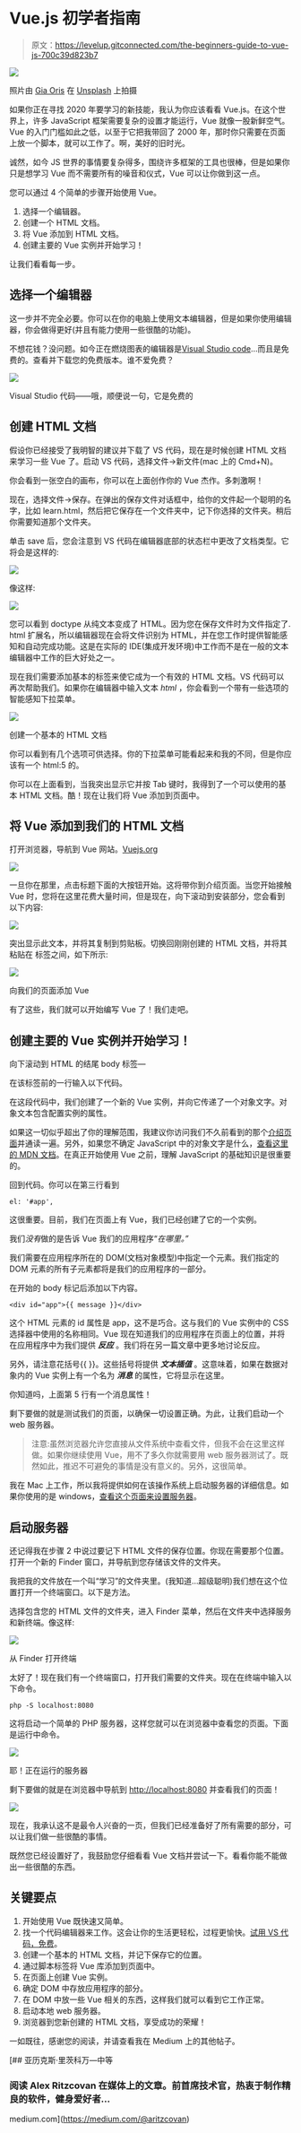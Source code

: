 # Vue.js 初学者指南

> 原文：<https://levelup.gitconnected.com/the-beginners-guide-to-vue-js-700c39d823b7>

![](img/8f7d729f93f2b332f4a14bc7934fa89f.png)

照片由 [Gia Oris](https://unsplash.com/@giabyte?utm_source=medium&utm_medium=referral) 在 [Unsplash](https://unsplash.com?utm_source=medium&utm_medium=referral) 上拍摄

如果你正在寻找 2020 年要学习的新技能，我认为你应该看看 Vue.js。在这个世界上，许多 JavaScript 框架需要复杂的设置才能运行，Vue 就像一股新鲜空气。Vue 的入门门槛如此之低，以至于它把我带回了 2000 年，那时你只需要在页面上放一个脚本，就可以工作了。啊，美好的旧时光。

诚然，如今 JS 世界的事情要复杂得多，围绕许多框架的工具也很棒，但是如果你只是想学习 Vue 而不需要所有的噪音和仪式，Vue 可以让你做到这一点。

您可以通过 4 个简单的步骤开始使用 Vue。

1.  选择一个编辑器。
2.  创建一个 HTML 文档。
3.  将 Vue 添加到 HTML 文档。
4.  创建主要的 Vue 实例并开始学习！

让我们看看每一步。

## 选择一个编辑器

这一步并不完全必要。你可以在你的电脑上使用文本编辑器，但是如果你使用编辑器，你会做得更好(并且有能力使用一些很酷的功能)。

不想花钱？没问题。如今正在燃烧图表的编辑器是[Visual Studio code](https://code.visualstudio.com/)…而且是免费的。查看并下载您的免费版本。谁不爱免费？

![](img/4ba5549f6dbed323586fabd9b8684571.png)

Visual Studio 代码——哦，顺便说一句，它是免费的

## 创建 HTML 文档

假设你已经接受了我明智的建议并下载了 VS 代码，现在是时候创建 HTML 文档来学习一些 Vue 了。启动 VS 代码，选择文件->新文件(mac 上的 Cmd+N)。

你会看到一张空白的画布，你可以在上面创作你的 Vue 杰作。多刺激啊！

现在，选择文件->保存。在弹出的保存文件对话框中，给你的文件起一个聪明的名字，比如 learn.html，然后把它保存在一个文件夹中，记下你选择的文件夹。稍后你需要知道那个文件夹。

单击 save 后，您会注意到 VS 代码在编辑器底部的状态栏中更改了文档类型。它将会是这样的:

![](img/eb59bd2d709842b0894b0b80c70ce331.png)

像这样:

![](img/ef5a096196f3a8e21f92adf081496531.png)

您可以看到 doctype 从纯文本变成了 HTML。因为您在保存文件时为文件指定了. html 扩展名，所以编辑器现在会将文件识别为 HTML，并在您工作时提供智能感知和自动完成功能。这是在实际的 IDE(集成开发环境)中工作而不是在一般的文本编辑器中工作的巨大好处之一。

现在我们需要添加基本的标签来使它成为一个有效的 HTML 文档。VS 代码可以再次帮助我们。如果你在编辑器中输入文本 *html* ，你会看到一个带有一些选项的智能感知下拉菜单。

![](img/4c5ca4894b01e8a8b1393ac1f91d0781.png)

创建一个基本的 HTML 文档

你可以看到有几个选项可供选择。你的下拉菜单可能看起来和我的不同，但是你应该有一个 html:5 的。

你可以在上面看到，当我突出显示它并按 Tab 键时，我得到了一个可以使用的基本 HTML 文档。酷！现在让我们将 Vue 添加到页面中。

## 将 Vue 添加到我们的 HTML 文档

打开浏览器，导航到 Vue 网站。[Vuejs.org](https://vuejs.org/)

![](img/ca5e4a1af6f8564ca938c41ae66cec35.png)

一旦你在那里，点击标题下面的大按钮开始。这将带你到介绍页面。当您开始接触 Vue 时，您将在这里花费大量时间，但是现在，向下滚动到安装部分，您会看到以下内容:

![](img/b6bf787ce38400a925b36f963efe97db.png)

突出显示此文本，并将其复制到剪贴板。切换回刚刚创建的 HTML 文档，并将其粘贴在 标签之间，如下所示:

![](img/fa26c1389a8404b3829095096c334ce0.png)

向我们的页面添加 Vue

有了这些，我们就可以开始编写 Vue 了！我们走吧。

## 创建主要的 Vue 实例并开始学习！

向下滚动到 HTML 的结尾 body 标签—

在该标签前的一行输入以下代码。

在这段代码中，我们创建了一个新的 Vue 实例，并向它传递了一个对象文字。对象文本包含配置实例的属性。

如果这一切似乎超出了你的理解范围，我建议你访问我们不久前看到的那个[介绍页面](https://vuejs.org/v2/guide/)并通读一遍。另外，如果您不确定 JavaScript 中的对象文字是什么，[查看这里的 MDN 文档](https://developer.mozilla.org/en-US/docs/Learn/JavaScript)。在真正开始使用 Vue 之前，理解 JavaScript 的基础知识是很重要的。

回到代码。你可以在第三行看到

```
el: '#app',
```

这很重要。目前，我们在页面上有 Vue，我们已经创建了它的一个实例。

我们*没有*做的是告诉 Vue 我们的应用程序“*在哪里。”*

我们需要在应用程序所在的 DOM(文档对象模型)中指定一个元素。我们指定的 DOM 元素的所有子元素都将是我们的应用程序的一部分。

在开始的 body 标记后添加以下内容。

```
<div id="app">{{ message }}</div>
```

这个 HTML 元素的 id 属性是 app，这不是巧合。这与我们的 Vue 实例中的 CSS 选择器中使用的名称相同。Vue 现在知道我们的应用程序在页面上的位置，并将在应用程序中为我们提供 ***反应*** 。我们将在另一篇文章中更多地讨论反应。

另外，请注意花括号{{ }}。这些括号将提供 ***文本插值*** 。这意味着，如果在数据对象内的 Vue 实例上有一个名为 ***消息*** 的属性，它将显示在这里。

你知道吗，上面第 5 行有一个消息属性！

剩下要做的就是测试我们的页面，以确保一切设置正确。为此，让我们启动一个 web 服务器。

> 注意:虽然浏览器允许您直接从文件系统中查看文件，但我不会在这里这样做。如果你继续使用 Vue，用不了多久你就需要用 web 服务器测试了。既然如此，推迟不可避免的事情是没有意义的。另外，这很简单。

我在 Mac 上工作，所以我将提供如何在该操作系统上启动服务器的详细信息。如果你使用的是 windows，[查看这个页面来设置服务器](https://www.technig.com/setup-local-web-server-windows-10-mamp/)。

## 启动服务器

还记得我在步骤 2 中说过要记下 HTML 文件的保存位置。你现在需要那个位置。打开一个新的 Finder 窗口，并导航到您存储该文件的文件夹。

我把我的文件放在一个叫“学习”的文件夹里。(我知道…超级聪明)我们想在这个位置打开一个终端窗口。以下是方法。

选择包含您的 HTML 文件的文件夹，进入 Finder 菜单，然后在文件夹中选择服务和新终端。像这样:

![](img/d4d20014af285b59d390a287844929a7.png)

从 Finder 打开终端

太好了！现在我们有一个终端窗口，打开我们需要的文件夹。现在在终端中输入以下命令。

```
php -S localhost:8080
```

这将启动一个简单的 PHP 服务器，这样您就可以在浏览器中查看您的页面。下面是运行中命令。

![](img/f140c5338cb9471a5ff711273fd9bf33.png)

耶！正在运行的服务器

剩下要做的就是在浏览器中导航到 [http://localhost:8080](http://localhost:8080) 并查看我们的页面！

![](img/81745fa4cf70876859c9f6e39bf919eb.png)

现在，我承认这不是最令人兴奋的一页，但我们已经准备好了所有需要的部分，可以让我们做一些很酷的事情。

既然您已经设置好了，我鼓励您仔细看看 Vue 文档并尝试一下。看看你能不能做出一些很酷的东西。

## 关键要点

1.  开始使用 Vue 既快速又简单。
2.  找一个代码编辑器来工作。这会让你的生活更轻松，过程更愉快。[试用 VS 代码，免费](https://code.visualstudio.com/)。
3.  创建一个基本的 HTML 文档，并记下保存它的位置。
4.  通过脚本标签将 Vue 库添加到页面中。
5.  在页面上创建 Vue 实例。
6.  确定 DOM 中存放应用程序的部分。
7.  在 DOM 中放一些 Vue 相关的东西，这样我们就可以看到它工作正常。
8.  启动本地 web 服务器。
9.  浏览器到您新创建的 HTML 文档，享受成功的荣耀！

一如既往，感谢您的阅读，并请查看我在 Medium 上的其他帖子。

[](https://medium.com/@aritzcovan) [## 亚历克斯·里茨科万—中等

### 阅读 Alex Ritzcovan 在媒体上的文章。前首席技术官，热衷于制作精良的软件，健身爱好者…

medium.com](https://medium.com/@aritzcovan)